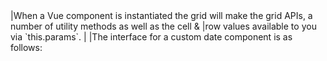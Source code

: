 <framework-specific-section frameworks="vue">
|When a Vue component is instantiated the grid will make the grid APIs, a number of utility methods as well as the cell &
|row values available to you via `this.params`.
|
|The interface for a custom date component is as follows:
</framework-specific-section>

<framework-specific-section frameworks="vue">
<interface-documentation interfaceName='IDate' config='{"asCode":true }' ></interface-documentation>
</framework-specific-section>